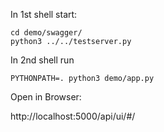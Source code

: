 In 1st shell start:

```
cd demo/swagger/
python3 ../../testserver.py 
```

In 2nd shell run

```
PYTHONPATH=. python3 demo/app.py
```

Open in Browser:

http://localhost:5000/api/ui/#/
